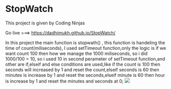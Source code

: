 # StopWatch
This project is given by Coding Ninjas

Go live ===>   https://dadhimukh.github.io/StopWatch/

In this project the main function is stopwath() , this function is handeling the time of count(miliseconds),
I used setTimeout function,only the logic is if we want count 100 then how we manage the 1000 miliseconds,
so i did 1000/100 = 10, so i used 10 in second perameter of setTimeout function,and other are if,elseif and 
else conditions are used,like if the count is 100 then seconds will increased by 1 and reset the count,elseif 
seconds is 60 then minutes is increase by 1 and reset the seconds,elseif minute is 60 then hour is increase 
by 1 and reset the minutes and seconds at 0;
<img src="https://user-images.githubusercontent.com/108916524/208833544-ae7671ab-e072-444f-9923-b2295fc15059.png" >
